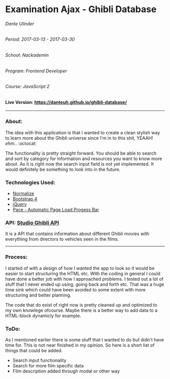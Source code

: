 # Examination Ajax - Ghibli Database

###### Dante Ulinder
###### Period: 2017-03-13 - 2017-03-30
###### School: Nackademin
###### Program: Frontend Developer
###### Course: JavaScript 2

#### Live Version: https://danteuh.github.io/ghibli-database/
------
### About:
The idea with this application is that I wanted to create a clean stylish way to learn more about the Ghibli universe since I'm in to this shit, YEAAH! *ehm*.. :octocat:

The functionality is pretty straight forward. You should be able to search and sort by category for information and resources you want to know more about. As it is right now the search input field is not yet implemented. It would definitely be something to look into in the future.

### Technologies Used:
* [Normalize](https://necolas.github.io/normalize.css/)
* [Bootstrap 4](https://v4-alpha.getbootstrap.com/getting-started/introduction/)
* [jQuery](https://jquery.com/)
* [Pace - Automatic Page Load Progess Bar](http://github.hubspot.com/pace/docs/welcome/)


### API: [Studio Ghibli API](https://ghibliapi.herokuapp.com/)

It is a API that contains information about different Ghibli movies with everything from directors to vehicles seen in the films.

---

### Process:
I started of with a design of how I wanted the app to look so it would be easier to start structuring the HTML etc. With the coding in general I could have done a better job with how I approached problems. I tested out a lot of stuff that I never ended up using, going back and forth etc. That was a huge time sink which could have been avoided to some extent with more structuring and better planning.

The code that do exist of right now is pretty cleaned up and optimized to my own knowlege ofcourse. Maybe there is a better way to add data to a HTML-block dynamicly for example.

### ToDo:
As I mentioned earlier there is some stuff that I wanted to do but didn't have time for. This is not near finished in my opinion. So here is a short list of things that could be added.

* Search input functionality
* Search for more film specific data
* Film description added through modal or other way
